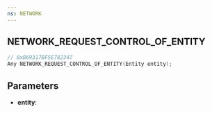 ```yaml
---
ns: NETWORK
---
```

## NETWORK_REQUEST_CONTROL_OF_ENTITY

```c
// 0xB69317BF5E782347
Any NETWORK_REQUEST_CONTROL_OF_ENTITY(Entity entity);
```

## Parameters
* **entity**:
